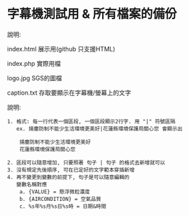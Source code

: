 # 字幕機測試用 & 所有檔案的備份

說明:

index.html  展示用(github 只支援HTML)

index.php   實際用檔

logo.jpg    SGS的圖檔

caption.txt 存取要顯示在字幕機/螢幕上的文字
 
  說明:
  
    1. 格式: 每一行代表一個區段, 一個區段顯示2行字. 用 "|" 符號區隔
       ex. 揚塵防制不能少生活環境更美好|花蓮縣環境保護局關心您 會顯示出
       
        揚塵防制不能少生活環境更美好
        花蓮縣環境保護局關心您
        
    2. 區段可以隨意增加, 只要照著 句子 | 句子 的格式去新增就可以
    3. 沒有規定先後順序, 可在已定好的文字範本穿插新增
    4. 再不變更到變數的前提下, 句子是可以隨意編輯的
       變數名稱對應
        a. {VALUE} = 懸浮微粒濃度
        b. {AIRCONDITION} = 空氣品質
        c. %s年%s月%s日%s時 = 日期&時間
  
  
  

